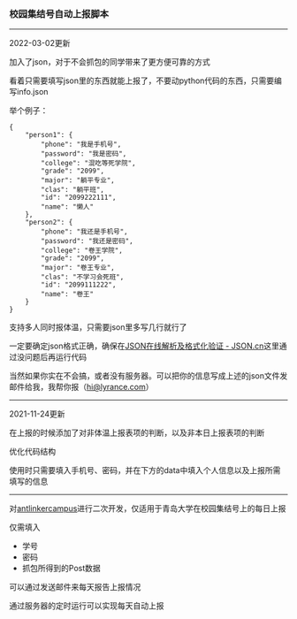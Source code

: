 ### 校园集结号自动上报脚本

---

2022-03-02更新

加入了json，对于不会抓包的同学带来了更方便可靠的方式

看着只需要填写json里的东西就能上报了，不要动python代码的东西，只需要编写info.json

举个例子：

```
{
    "person1": {
        "phone": "我是手机号",
        "password": "我是密码",
        "college": "混吃等死学院",
        "grade": "2099",
        "major": "躺平专业",
        "clas": "躺平班",
        "id": "2099222111",
        "name": "懒人"
    },
	"person2": {
        "phone": "我还是手机号",
        "password": "我还是密码",
        "college": "卷王学院",
        "grade": "2099",
        "major": "卷王专业",
        "clas": "不学习会死班",
        "id": "2099111222",
        "name": "卷王"
    }
}
```

支持多人同时报体温，只需要json里多写几行就行了

一定要确定json格式正确，确保在[JSON在线解析及格式化验证 - JSON.cn](https://www.json.cn/)这里通过没问题后再运行代码

当然如果你实在不会搞，或者没有服务器。可以把你的信息写成上述的json文件发邮件给我，我帮你报（hi@lyrance.com）

---

2021-11-24更新

在上报的时候添加了对非体温上报表项的判断，以及非本日上报表项的判断

优化代码结构

使用时只需要填入手机号、密码，并在下方的data中填入个人信息以及上报所需填写的信息

---



对[antlinkercampus](https://github.com/jj4/antlinkercampus)进行二次开发，仅适用于青岛大学在校园集结号上的每日上报

仅需填入

* 学号
* 密码
* 抓包所得到的Post数据

可以通过发送邮件来每天报告上报情况

通过服务器的定时运行可以实现每天自动上报
